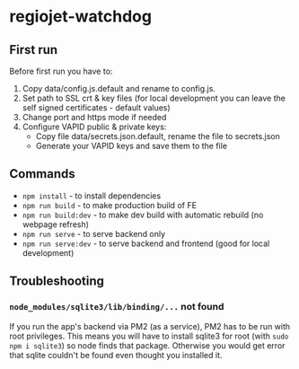 # regiojet-watchdog

## First run
Before first run you have to:
1. Copy data/config.js.default and rename to config.js.
2. Set path to SSL crt & key files (for local development you can leave the self signed certificates - default values)
3. Change port and https mode if needed
4. Configure VAPID public & private keys:
    - Copy file data/secrets.json.default, rename the file to secrets.json
    - Generate your VAPID keys and save them to the file

## Commands
- `npm install` - to install dependencies
- `npm run build` - to make production build of FE
- `npm run build:dev` - to make dev build with automatic rebuild (no webpage refresh)
- `npm run serve` - to serve backend only
- `npm run serve:dev` - to serve backend and frontend (good for local development)

## Troubleshooting

### `node_modules/sqlite3/lib/binding/...` not found
If you run the app's backend via PM2 (as a service), PM2 has to be run with root privileges.
This means you will have to install sqlite3 for root (with `sudo npm i sqlite3`) so node finds that package.
Otherwise you would get error that sqlite couldn't be found even thought you installed it.


